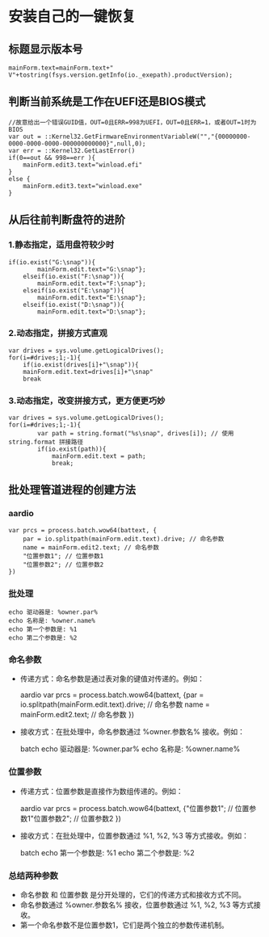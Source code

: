 # 安装自己的一键恢复
## 标题显示版本号
```aardio
mainForm.text=mainForm.text+" V"+tostring(fsys.version.getInfo(io._exepath).productVersion);
```
## 判断当前系统是工作在UEFI还是BIOS模式
```aardio
//故意给出一个错误GUID值，OUT=0且ERR=998为UEFI，OUT=0且ERR=1，或者OUT=1时为BIOS
var out = ::Kernel32.GetFirmwareEnvironmentVariableW("","{00000000-0000-0000-0000-000000000000}",null,0);
var err = ::Kernel32.GetLastError()
if(0==out && 998==err ){
	mainForm.edit3.text="winload.efi"
} 
else {
	mainForm.edit3.text="winload.exe"
}
```
## 从后往前判断盘符的进阶
### 1.静态指定，适用盘符较少时
```aardio
if(io.exist("G:\snap")){
		mainForm.edit.text="G:\snap"};
	elseif(io.exist("F:\snap")){
		mainForm.edit.text="F:\snap"};
	elseif(io.exist("E:\snap")){
		mainForm.edit.text="E:\snap"};
	elseif(io.exist("D:\snap")){
		mainForm.edit.text="D:\snap"};
```
### 2.动态指定，拼接方式直观
```aardio
var drives = sys.volume.getLogicalDrives();
for(i=#drives;1;-1){
 	if(io.exist(drives[i]+"\snap")){
 	mainForm.edit.text=drives[i]+"\snap"
 	break
```
### 3.动态指定，改变拼接方式，更方便更巧妙
```aardio
var drives = sys.volume.getLogicalDrives();
for(i=#drives;1;-1){
    	var path = string.format("%s\snap", drives[i]); // 使用 string.format 拼接路径
    	if(io.exist(path)){
        	mainForm.edit.text = path;
        	break;
```
## 批处理管道进程的创建方法
### aardio
```aardio
var prcs = process.batch.wow64(battext, {
    par = io.splitpath(mainForm.edit.text).drive; // 命名参数
    name = mainForm.edit2.text; // 命名参数
    "位置参数1"; // 位置参数1
    "位置参数2"; // 位置参数2
})
```
###  批处理
```批处理代码
echo 驱动器是: %owner.par%
echo 名称是: %owner.name%
echo 第一个参数是: %1
echo 第二个参数是: %2
```

### 命名参数
- 传递方式：命名参数是通过表对象的键值对传递的。例如：  

  aardio var prcs = process.batch.wow64(battext, {par = io.splitpath(mainForm.edit.text).drive; // 命名参数 name = mainForm.edit2.text; // 命名参数 }) 
- 接收方式：在批处理中，命名参数通过 %owner.参数名% 接收。例如：  

  batch echo 驱动器是: %owner.par% echo 名称是: %owner.name% 

### 位置参数
- 传递方式：位置参数是直接作为数组传递的。例如：  

  aardio var prcs = process.batch.wow64(battext, {"位置参数1"; // 位置参数1"位置参数2"; // 位置参数2 }) 
- 接收方式：在批处理中，位置参数通过 %1, %2, %3 等方式接收。例如：  

  batch echo 第一个参数是: %1 echo 第二个参数是: %2 

### 总结两种参数
- 命名参数 和 位置参数 是分开处理的，它们的传递方式和接收方式不同。
- 命名参数通过 %owner.参数名% 接收，位置参数通过 %1, %2, %3 等方式接收。
- 第一个命名参数不是位置参数1，它们是两个独立的参数传递机制。




